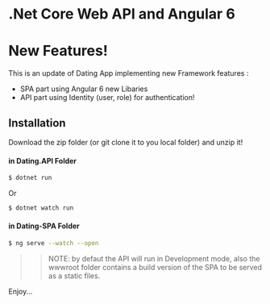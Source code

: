 # .Net Core Web API and Angular 6
# New Features!
This is an update of Dating App implementing new Framework features : 
  - SPA part using Angular 6 new Libaries
  - API part using Identity (user, role) for authentication!

## Installation
Download the zip folder (or git clone it to you local folder) and unzip it!
#### in Dating.API Folder 

```sh
$ dotnet run 
```
Or
```sh
$ dotnet watch run 
```


#### in Dating-SPA Folder 
```sh
$ ng serve --watch --open
```
> > NOTE:  by defaut the API will run in Development mode, also the wwwroot folder contains a build version of the SPA to be served as a static files. 

Enjoy...